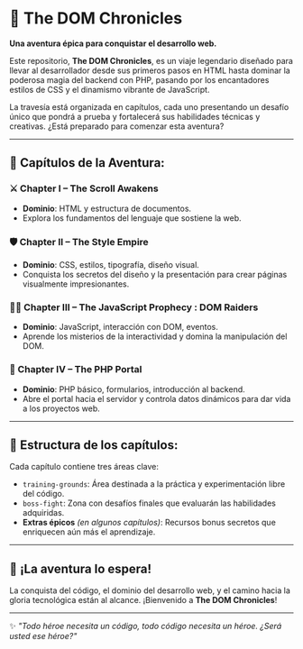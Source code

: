 # 🌌 The DOM Chronicles

**Una aventura épica para conquistar el desarrollo web.**

Este repositorio, **The DOM Chronicles**, es un viaje legendario diseñado para llevar al desarrollador desde sus primeros pasos en HTML hasta dominar la poderosa magia del backend con PHP, pasando por los encantadores estilos de CSS y el dinamismo vibrante de JavaScript.

La travesía está organizada en capítulos, cada uno presentando un desafío único que pondrá a prueba y fortalecerá sus habilidades técnicas y creativas. ¿Está preparado para comenzar esta aventura?

---

## 📖 Capítulos de la Aventura:

### ⚔️ Chapter I – The Scroll Awakens
- **Dominio**: HTML y estructura de documentos.
- Explora los fundamentos del lenguaje que sostiene la web.

### 🛡️ Chapter II – The Style Empire
- **Dominio**: CSS, estilos, tipografía, diseño visual.
- Conquista los secretos del diseño y la presentación para crear páginas visualmente impresionantes.

### 🧙‍♂️ Chapter III – The JavaScript Prophecy : DOM Raiders
- **Dominio**: JavaScript, interacción con DOM, eventos.
- Aprende los misterios de la interactividad y domina la manipulación del DOM.

### 🔮 Chapter IV – The PHP Portal
- **Dominio**: PHP básico, formularios, introducción al backend.
- Abre el portal hacia el servidor y controla datos dinámicos para dar vida a los proyectos web.

---

## 📂 Estructura de los capítulos:
Cada capítulo contiene tres áreas clave:

- `training-grounds`: Área destinada a la práctica y experimentación libre del código.
- `boss-fight`: Zona con desafíos finales que evaluarán las habilidades adquiridas.
- **Extras épicos** *(en algunos capítulos)*: Recursos bonus secretos que enriquecen aún más el aprendizaje.

---


## 🚀 ¡La aventura lo espera!

La conquista del código, el dominio del desarrollo web, y el camino hacia la gloria tecnológica están al alcance. ¡Bienvenido a **The DOM Chronicles**!

---

✨ _\"Todo héroe necesita un código, todo código necesita un héroe. ¿Será usted ese héroe?\"_



